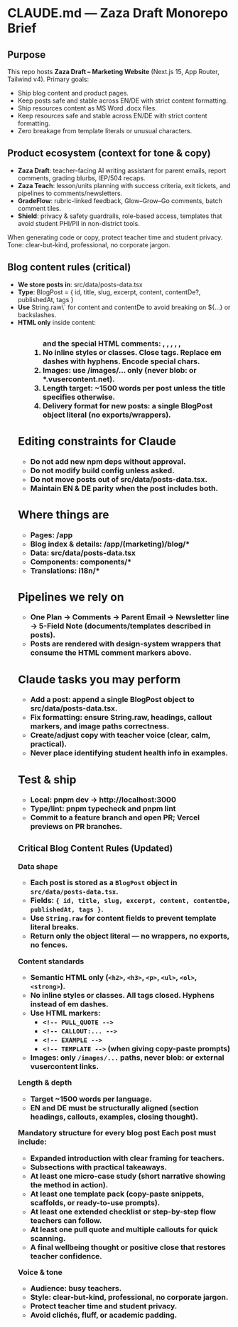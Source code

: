 ﻿# CLAUDE.md — Zaza Draft Monorepo Brief

## Purpose
This repo hosts **Zaza Draft – Marketing Website** (Next.js 15, App Router, Tailwind v4).
Primary goals:
- Ship blog content and product pages.
- Keep posts safe and stable across EN/DE with strict content formatting.
- Ship resources content as MS Word .docx files.
- Keep resources safe and stable across EN/DE with strict content formatting.
- Zero breakage from template literals or unusual characters.

## Product ecosystem (context for tone & copy)
- **Zaza Draft**: teacher-facing AI writing assistant for parent emails, report comments, grading blurbs, IEP/504 recaps.
- **Zaza Teach**: lesson/units planning with success criteria, exit tickets, and pipelines to comments/newsletters.
- **GradeFlow**: rubric-linked feedback, Glow–Grow–Go comments, batch comment tiles.
- **Shield**: privacy & safety guardrails, role-based access, templates that avoid student PHI/PII in non-district tools.

When generating code or copy, protect teacher time and student privacy. Tone: clear-but-kind, professional, no corporate jargon.

## Blog content rules (critical)
- **We store posts in**: src/data/posts-data.tsx
- **Type**: BlogPost = { id, title, slug, excerpt, content, contentDe?, publishedAt, tags }
- **Use** String.raw\\` for content and contentDe to avoid breaking on ${...} or backslashes.
- **HTML only** inside content: <h2> <h3> <p> <ul> <ol> <strong> and the special HTML comments:
  <!-- CALLOUT:QUICK_WIN -->, <!-- CALLOUT:CLASSROOM -->, <!-- CALLOUT:TIME_SAVER -->, <!-- CALLOUT:TEMPLATE -->, <!-- PULL_QUOTE -->, <!-- EXAMPLE -->
- **No inline styles or classes.** Close tags. Replace em dashes with hyphens. Encode special chars.
- **Images**: use **/images/...** only (never blob: or *.vusercontent.net).
- **Length target**: ~1500 words per post unless the title specifies otherwise.
- **Delivery format for new posts**: a single BlogPost object literal (no exports/wrappers).

## Editing constraints for Claude
- Do not add new npm deps without approval.
- Do not modify build config unless asked.
- Do not move posts out of src/data/posts-data.tsx.
- Maintain EN & DE parity when the post includes both.

## Where things are
- Pages: /app
- Blog index & details: /app/(marketing)/blog/*
- Data: src/data/posts-data.tsx
- Components: components/*
- Translations: i18n/*

## Pipelines we rely on
- One Plan → Comments → Parent Email → Newsletter line → 5-Field Note (documents/templates described in posts).
- Posts are rendered with design-system wrappers that consume the HTML comment markers above.

## Claude tasks you may perform
- Add a post: append a **single BlogPost object** to src/data/posts-data.tsx.
- Fix formatting: ensure String.raw, headings, callout markers, and image paths correctness.
- Create/adjust copy with teacher voice (clear, calm, practical).
- Never place identifying student health info in examples.

## Test & ship
- Local: pnpm dev  → http://localhost:3000
- Type/lint: pnpm typecheck and pnpm lint
- Commit to a feature branch and open PR; Vercel previews on PR branches.


### Critical Blog Content Rules (Updated)

**Data shape**
- Each post is stored as a `BlogPost` object in `src/data/posts-data.tsx`.
- Fields: `{ id, title, slug, excerpt, content, contentDe, publishedAt, tags }`.
- Use `String.raw` for content fields to prevent template literal breaks.
- Return only the object literal — no wrappers, no exports, no fences.

**Content standards**
- Semantic HTML only (`<h2>`, `<h3>`, `<p>`, `<ul>`, `<ol>`, `<strong>`).
- No inline styles or classes. All tags closed. Hyphens instead of em dashes.
- Use HTML markers:
  - `<!-- PULL_QUOTE -->`
  - `<!-- CALLOUT:... -->`
  - `<!-- EXAMPLE -->`
  - `<!-- TEMPLATE -->` (when giving copy-paste prompts)
- Images: only `/images/...` paths, never blob: or external vusercontent links.

**Length & depth**
- Target ~1500 words per language.
- EN and DE must be structurally aligned (section headings, callouts, examples, closing thought).

**Mandatory structure for every blog post**
Each post must include:
- Expanded introduction with clear framing for teachers.
- Subsections with practical takeaways.
- At least **one micro-case study** (short narrative showing the method in action).
- At least **one template pack** (copy-paste snippets, scaffolds, or ready-to-use prompts).
- At least **one extended checklist** or step-by-step flow teachers can follow.
- At least **one pull quote** and multiple **callouts** for quick scanning.
- A **final wellbeing thought** or positive close that restores teacher confidence.

**Voice & tone**
- Audience: busy teachers.
- Style: clear-but-kind, professional, no corporate jargon.
- Protect teacher time and student privacy.
- Avoid clichés, fluff, or academic padding.

